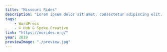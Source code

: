 ```yaml
---
title: "Missouri Rides"
description: "Lorem ipsum dolor sit amet, consectetur adipiscing elit. Cras pharetra blandit ex ac dapibus."
tags:
    - WordPress
    - © Hub & Spoke Creative
link: "https://morides.org/"
year: 2019
previewImage: "./preview.jpg"
---
```

